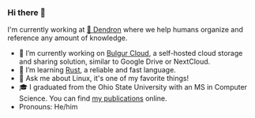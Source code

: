 ### Hi there 👋

I'm currently working at [🌱 Dendron](https://github.com/dendronhq) where we help humans organize and reference any amount of knowledge.

- 🔭 I’m currently working on [Bulgur Cloud](https://github.com/SeriousBug/bulgur-cloud), a self-hosted cloud storage and sharing solution, similar to Google Drive or NextCloud.
- 🌱 I’m learning [Rust](https://www.rust-lang.org/), a reliable and fast language.
- 💬 Ask me about Linux, it's one of my favorite things!
- 🎓 I graduated from the Ohio State University with an MS in Computer Science. You can find [my publications](https://scholar.google.com/citations?user=tHrUCC4AAAAJ&hl=en&oi=ao) online.
- Pronouns: He/him
